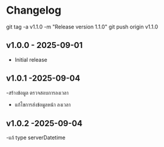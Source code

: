 # Changelog
git tag -a v1.1.0 -m "Release version 1.1.0"
git push origin v1.1.0


## v1.0.0 - 2025-09-01
- Initial release

## v1.0.1 -2025-09-04
-สร้างข้อมูล ตรวจสอบการลงเวลา
- แก้ไขการส่งข้อมูลหน้า ลงเวลา
## v1.0.2 -2025-09-04
-แก้ type serverDatetime
